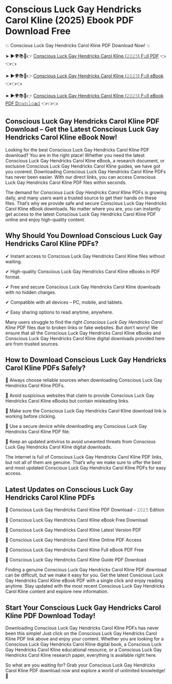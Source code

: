 # Conscious Luck Gay Hendricks Carol Kline (2025) Ebook PDF Download Free

💥 Conscious Luck Gay Hendricks Carol Kline PDF Download Now! 💥

➤ ►🌍📚📱👉 [Conscious Luck Gay Hendricks Carol Kline (𝟸𝟶𝟸𝟻) F𝚞ll PDF](https://getpdf.xyz/conscious-luck-gay-hendricks-carol-kline) 👈👈👈


➤ ►🌍📚📱👉 [Conscious Luck Gay Hendricks Carol Kline (𝟸𝟶𝟸𝟻) F𝚞ll eBook](https://getpdf.xyz/conscious-luck-gay-hendricks-carol-kline) 👈👈👈


➤ ►🌍📚📱👉 [Conscious Luck Gay Hendricks Carol Kline (𝟸𝟶𝟸𝟻) F𝚞ll eBook PDF D𝚘𝚠𝚗𝚕𝚘a𝚍](https://getpdf.xyz/conscious-luck-gay-hendricks-carol-kline) 👈👈👈


## Conscious Luck Gay Hendricks Carol Kline PDF Download – Get the Latest Conscious Luck Gay Hendricks Carol Kline eBook Now!

Looking for the best Conscious Luck Gay Hendricks Carol Kline PDF download? You are in the right place! Whether you need the latest Conscious Luck Gay Hendricks Carol Kline eBook, a research document, or exclusive Conscious Luck Gay Hendricks Carol Kline guides, we have got you covered. Downloading Conscious Luck Gay Hendricks Carol Kline PDFs has never been easier. With our direct links, you can access Conscious Luck Gay Hendricks Carol Kline PDF files within seconds.

The demand for *Conscious Luck Gay Hendricks Carol Kline* PDFs is growing daily, and many users want a trusted source to get their hands on these files. That’s why we provide safe and secure Conscious Luck Gay Hendricks Carol Kline eBook downloads. No matter where you are, you can instantly get access to the latest Conscious Luck Gay Hendricks Carol Kline PDF online and enjoy high-quality content.

## Why Should You Download Conscious Luck Gay Hendricks Carol Kline PDFs?

✔ Instant access to Conscious Luck Gay Hendricks Carol Kline files without waiting.

✔ High-quality Conscious Luck Gay Hendricks Carol Kline eBooks in PDF format.

✔ Free and secure Conscious Luck Gay Hendricks Carol Kline downloads with no hidden charges.

✔ Compatible with all devices – PC, mobile, and tablets.

✔ Easy sharing options to read anytime, anywhere.

Many users struggle to find the right *Conscious Luck Gay Hendricks Carol Kline* PDF files due to broken links or fake websites. But don’t worry! We ensure that all the Conscious Luck Gay Hendricks Carol Kline eBooks and Conscious Luck Gay Hendricks Carol Kline digital downloads provided here are from trusted sources.

## How to Download Conscious Luck Gay Hendricks Carol Kline PDFs Safely?

📌 Always choose reliable sources when downloading Conscious Luck Gay Hendricks Carol Kline PDFs.

📌 Avoid suspicious websites that claim to provide Conscious Luck Gay Hendricks Carol Kline eBooks but contain misleading links.

📌 Make sure the Conscious Luck Gay Hendricks Carol Kline download link is working before clicking.

📌 Use a secure device while downloading any Conscious Luck Gay Hendricks Carol Kline PDF file.

📌 Keep an updated antivirus to avoid unwanted threats from Conscious Luck Gay Hendricks Carol Kline digital downloads.

The internet is full of Conscious Luck Gay Hendricks Carol Kline PDF links, but not all of them are genuine. That’s why we make sure to offer the best and most updated Conscious Luck Gay Hendricks Carol Kline PDFs for easy access.

## Latest Updates on Conscious Luck Gay Hendricks Carol Kline PDFs

🔹 Conscious Luck Gay Hendricks Carol Kline PDF Download – 𝟸𝟶𝟸𝟻 Edition

🔹 Conscious Luck Gay Hendricks Carol Kline eBook Free Download

🔹 Conscious Luck Gay Hendricks Carol Kline Latest Version PDF

🔹 Conscious Luck Gay Hendricks Carol Kline Online PDF Access

🔹 Conscious Luck Gay Hendricks Carol Kline Full eBook PDF Free

🔹 Conscious Luck Gay Hendricks Carol Kline Guide PDF Download

Finding a genuine Conscious Luck Gay Hendricks Carol Kline PDF download can be difficult, but we make it easy for you. Get the latest Conscious Luck Gay Hendricks Carol Kline eBook PDF with a single click and enjoy reading anytime. Stay updated with the most recent Conscious Luck Gay Hendricks Carol Kline content and explore new information.

## Start Your Conscious Luck Gay Hendricks Carol Kline PDF Download Today!

Downloading Conscious Luck Gay Hendricks Carol Kline PDFs has never been this simple! Just click on the Conscious Luck Gay Hendricks Carol Kline PDF link above and enjoy your content. Whether you are looking for a Conscious Luck Gay Hendricks Carol Kline digital book, a Conscious Luck Gay Hendricks Carol Kline educational resource, or a Conscious Luck Gay Hendricks Carol Kline research paper, everything is available right here.

So what are you waiting for? Grab your Conscious Luck Gay Hendricks Carol Kline PDF download now and explore a world of unlimited knowledge! 🚀